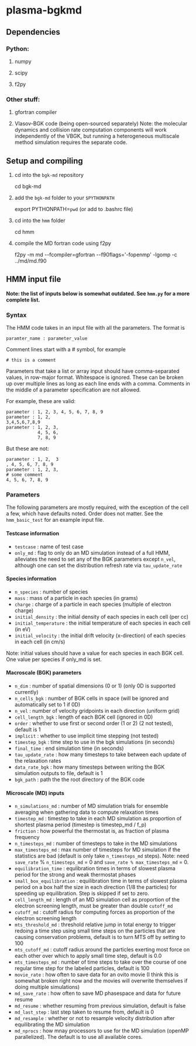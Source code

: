 # plasma-bgkmd

## Dependencies

### Python:

1) numpy 

2) scipy

3) f2py 

### Other stuff:

1) gfortran compiler

2) Vlasov-BGK code (being open-sourced separately)
Note: the molecular dynamics and collision rate computation components will
work independently of the VBGK, but running a heterogeneous multiscale method
simulation requires the separate code.

## Setup and compiling

1) cd into the `bgk-md` repository
    
    cd bgk-md

2) add the `bgk-md` folder to your `$PYTHONPATH`
    
    export PYTHONPATH=`pwd`
    (or add to .bashrc file)

3) cd into the `hmm` folder
    
    cd hmm 

4) compile the MD fortran code using f2py

    f2py -m md --fcompiler=gfortran --f90flags='-fopenmp' -lgomp -c ../md/md.f90


## HMM input file
**Note: the list of inputs below is somewhat outdated. See `hmm.py` for a more complete list.**

### Syntax

The HMM code takes in an input file with all the parameters. The format is 

    paramter_name : parameter_value

Comment lines start with a # symbol, for example

    # this is a comment    
    
Parameters that take a list or array input should have
comma-separated values, in row-major format. Whitespace is ignored.
These can be broken up over multiple lines as long as each line ends with a 
comma. Comments in the middle of a parameter specification are not allowed.

For example, these are valid:

    parameter : 1, 2, 3, 4, 5, 6, 7, 8, 9
    parameter : 1, 2,
    3,4,5,6,7,8,9
    parameter : 1, 2, 3,
                4, 5, 6,
                7, 8, 9
                
But these are not:

    parameter : 1, 2,  3
    , 4, 5, 6, 7, 8, 9
    parameter : 1, 2, 3,
    # some comment
    4, 5, 6, 7, 8, 9
    
### Parameters

The following parameters are mostly required, with the exception of the cell a
few, which have defaults noted. Order does not matter. See the `hmm_basic_test`
for an example input file.

#### Testcase information
* `testcase` : name of test case
* `only_md` : flag to only do an MD simulation instead of a full HMM,
alleviates the need to set any of the BGK parameters except `n_vel`, although
one can set the distribution refresh rate via `tau_update_rate`

#### Species information
* `n_species` : number of species
* `mass` : mass of a particle in each species (in grams)
* `charge` : charge of a particle in each species (multiple of electron charge)
* `initial_density` : the initial density of each species in each cell (per cc)
* `initial_temperature` : the initial temperature of each species in each cell 
(in eV)
* `initial_velocity` : the initial drift velocity (x-direction)  of each
species in each cell (in cm/s)

Note: initial values should have a value for each species in each BGK cell. One
value per species if only\_md is set.

#### Macroscale (BGK) parameters
* `n_dim` : number of spatial dimensions (0 or 1)
(only 0D is  supported currently)
* `n_cells_bgk` : number of BGK cells in space
(will be ignored and automatically set to 1 if 0D)
* `n_vel` : number of velocity gridpoints in each direction (uniform grid)
* `cell_length_bgk` : length of each BGK cell (ignored in 0D)
* `order` : whether to use first or second order (1 or 2) (2 not tested), 
default is 1
* `implicit` : whether to use implicit time stepping (not tested)
* `timestep_bgk` : time step to use in the bgk simulations (in seconds)
* `final_time` : end simulation time (in seconds)
* `tau_update_rate` : how many timesteps to take between each update of the
relaxation rates
* `data_rate_bgk` : how many timesteps between writing the BGK simulation
outputs to file, default is 1
* `bgk_path` : path the the root directory of the BGK code

#### Microscale (MD) inputs
* `n_simulations_md` : number of MD simulation trials for ensemble averaging
when gathering data to compute relaxation times
* `timestep_md` : timestep to take in each MD simulation as proportion of
shortest plasma period (timestep is timestep\_md / f\_p)
* `friction` : how powerful the thermostat is, as fraction of plasma frequency
* `n_timesteps_md` : number of timesteps to take in the MD simulations
* `max_timesteps_md` : max number of timesteps for MD simulation if the
statistics are bad (default is only take `n_timesteps_md` steps). Note: need 
`save_rate` % `n_timesteps_md` = 0 and `save_rate % max_timesteps_md` = 0.
* `equilibration_time` : equlibration times in terms of slowest plasma period
for the strong and weak thermostat phases
* `small_box_equilibration` : equilibration time in terms of slowest plasma
period on a box half the size in each direction (1/8 the particles) for
speeding up equilibration. Step is skipped if set to zero.
* `cell_length_md` : length of an MD simulation cell as proportion of the
electron screening length, must be greater than double `cutoff_md`
* `cutoff_md` : cutoff radius for computing forces as proportion of the
electron screening length
* `mts_threshold_md` : threshold relative jump in total energy to trigger
redoing a time step using small time steps on the particles that are causing
conservation problems, default is to turn MTS off by setting to 100
* `mts_cutoff_md` : cutoff radius around the particles exerting most force on
each other over which to apply small time step, default is 0.0
* `mts_timesteps_md` : number of time steps to take over the course of one
regular time step for the labeled particles, default is 100
* `movie_rate` : how often to save data for an ovito movie (I think this is
somewhat broken right now and the movies will overwrite themselves if doing
multiple simulations)
* `md_save_rate` : how often to save MD phasespace and data for future resume
* `md_resume` : whether resuming from previous simulation, default is false
* `md_last_step` : last step taken to resume from, default is 0
* `md_resample` : whether or not to resample velocity distribution
after equilibrating the MD simulation
* `md_nprocs` : how mnay processors to use for the MD simulation (openMP
parallelized). The default is to use all available cores.
